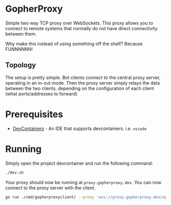 # GopherProxy 

Simple two way TCP proxy over WebSockets. This proxy allows you 
to connect to remote systems that normally do not have direct connectivity between them. 

Why make this instead of using something off the shelf?
Because FUNNNNNN!

## Topology
The setup is pretty simple. Bot clients connect to 
the central proxy server, operating in an in-out mode. 
Then the proxy server simply relays the data between the two clients.
depending on the configuration of each client (what ports/addresses to forward)
# Prerequisites 
- [DevContainers](https://containers.dev/) - An IDE that supports devcontainers. i.e. `vscode`

# Running
Simply open the project devcontainer and run the following command:

```bash
./dev.sh
```

Your proxy should now be running at `proxy.gopherproxy.dev`. You can now connect to the proxy server with the client.

```bash
go run ./cmd/gopherproxyclient/ --proxy 'wss://proxy.gopherproxy.dev/api/ws/connect' --password abc123 --channel test --name bobross
```